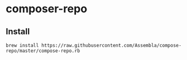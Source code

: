 # composer-repo

## Install

    brew install https://raw.githubusercontent.com/Assembla/compose-repo/master/compose-repo.rb

